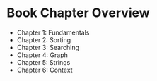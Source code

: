 # Book Chapter Overview

- Chapter 1: Fundamentals
- Chapter 2: Sorting
- Chapter 3: Searching
- Chapter 4: Graph
- Chapter 5: Strings
- Chapter 6: Context